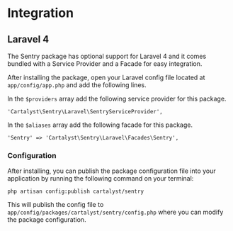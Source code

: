 # Integration

## Laravel 4

The Sentry package has optional support for Laravel 4 and it comes bundled with a Service Provider and a Facade for easy integration.

After installing the package, open your Laravel config file located at `app/config/app.php` and add the following lines.

In the `$providers` array add the following service provider for this package.

	'Cartalyst\Sentry\Laravel\SentryServiceProvider',

In the `$aliases` array add the following facade for this package.

	'Sentry' => 'Cartalyst\Sentry\Laravel\Facades\Sentry',

### Configuration

After installing, you can publish the package configuration file into your application by running the following command on your terminal:

	php artisan config:publish cartalyst/sentry

This will publish the config file to `app/config/packages/cartalyst/sentry/config.php` where you can modify the package configuration.
